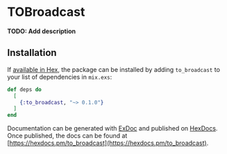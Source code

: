 # TOBroadcast

**TODO: Add description**

## Installation

If [available in Hex](https://hex.pm/docs/publish), the package can be installed
by adding `to_broadcast` to your list of dependencies in `mix.exs`:

```elixir
def deps do
  [
    {:to_broadcast, "~> 0.1.0"}
  ]
end
```

Documentation can be generated with [ExDoc](https://github.com/elixir-lang/ex_doc)
and published on [HexDocs](https://hexdocs.pm). Once published, the docs can
be found at [https://hexdocs.pm/to_broadcast](https://hexdocs.pm/to_broadcast).

